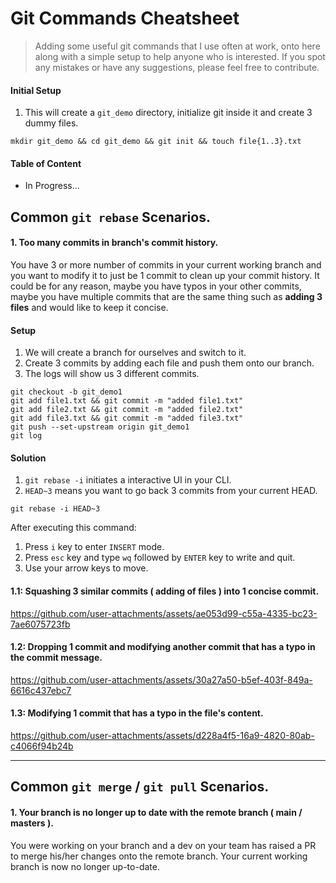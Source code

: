 # Git Commands Cheatsheet
> Adding some useful git commands that I use often at work, onto here along with a simple setup to help anyone who is interested. If you spot any mistakes or have any suggestions, please feel free to contribute. 

#### Initial Setup
1. This will create a ```git_demo``` directory, initialize git inside it and create 3 dummy files.
```shell
mkdir git_demo && cd git_demo && git init && touch file{1..3}.txt
```

#### Table of Content
- In Progress...

## Common `git rebase` Scenarios.

#### 1. Too many commits in branch's commit history.
You have 3 or more number of commits in your current working branch and you want to modify it to just be 1 commit to clean up your commit history. It could be for any reason, maybe you have typos in your other commits, maybe you have multiple commits that are the same thing such as **adding 3 files** and would like to keep it concise.

#### Setup
1. We will create a branch for ourselves and switch to it.
2. Create 3 commits by adding each file and push them onto our branch.
3. The logs will show us 3 different commits.
```shell
git checkout -b git_demo1
git add file1.txt && git commit -m "added file1.txt"
git add file2.txt && git commit -m "added file2.txt"
git add file3.txt && git commit -m "added file3.txt"
git push --set-upstream origin git_demo1
git log
```

#### Solution
1. ```git rebase -i``` initiates a interactive UI in your CLI.
2. ```HEAD~3``` means you want to go back 3 commits from your current HEAD.
```shell
git rebase -i HEAD~3
```
After executing this command:
1. Press `i` key to enter `INSERT` mode.
2. Press `esc` key and type `wq` followed by `ENTER` key to write and quit.
3. Use your arrow keys to move.

#### 1.1: Squashing 3 similar commits ( adding of files ) into 1 concise commit.

https://github.com/user-attachments/assets/ae053d99-c55a-4335-bc23-7ae6075723fb

#### 1.2: Dropping 1 commit and modifying another commit that has a typo in the commit message.

https://github.com/user-attachments/assets/30a27a50-b5ef-403f-849a-6616c437ebc7

#### 1.3: Modifying 1 commit that has a typo in the file's content. 

https://github.com/user-attachments/assets/d228a4f5-16a9-4820-80ab-c4066f94b24b

____

## Common `git merge` / `git pull` Scenarios.

#### 1. Your branch is no longer up to date with the remote branch ( main / masters ).
You were working on your branch and a dev on your team has raised a PR to merge his/her changes onto the remote branch. Your current working branch is now no longer up-to-date. 
